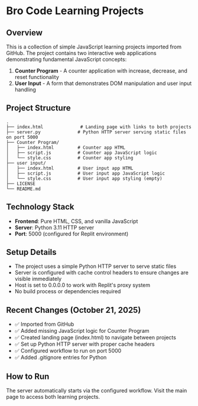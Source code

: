 # Bro Code Learning Projects

## Overview
This is a collection of simple JavaScript learning projects imported from GitHub. The project contains two interactive web applications demonstrating fundamental JavaScript concepts:

1. **Counter Program** - A counter application with increase, decrease, and reset functionality
2. **User Input** - A form that demonstrates DOM manipulation and user input handling

## Project Structure
```
.
├── index.html              # Landing page with links to both projects
├── server.py              # Python HTTP server serving static files on port 5000
├── Counter Program/
│   ├── index.html         # Counter app HTML
│   ├── script.js          # Counter app JavaScript logic
│   └── style.css          # Counter app styling
├── user input/
│   ├── index.html         # User input app HTML
│   ├── script.js          # User input app JavaScript logic
│   └── style.css          # User input app styling (empty)
├── LICENSE
└── README.md
```

## Technology Stack
- **Frontend**: Pure HTML, CSS, and vanilla JavaScript
- **Server**: Python 3.11 HTTP server
- **Port**: 5000 (configured for Replit environment)

## Setup Details
- The project uses a simple Python HTTP server to serve static files
- Server is configured with cache control headers to ensure changes are visible immediately
- Host is set to 0.0.0.0 to work with Replit's proxy system
- No build process or dependencies required

## Recent Changes (October 21, 2025)
- ✅ Imported from GitHub
- ✅ Added missing JavaScript logic for Counter Program
- ✅ Created landing page (index.html) to navigate between projects
- ✅ Set up Python HTTP server with proper cache headers
- ✅ Configured workflow to run on port 5000
- ✅ Added .gitignore entries for Python

## How to Run
The server automatically starts via the configured workflow. Visit the main page to access both learning projects.
